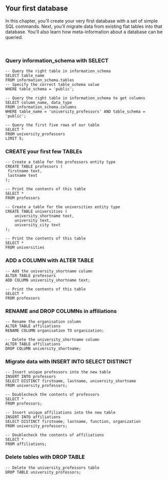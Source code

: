 ## Your first database

In this chapter, you'll create your very first database with a set of simple SQL commands. Next, you'll migrate data from existing flat tables into that database. You'll also learn how meta-information about a database can be queried.

<br>

### Query information_schema with SELECT

```
-- Query the right table in information_schema
SELECT table_name
FROM information_schema.tables
-- Specify the correct table_schema value
WHERE table_schema = 'public';

-- Query the right table in information_schema to get columns
SELECT column_name, data_type
FROM information_schema.columns
WHERE table_name = 'university_professors' AND table_schema = 'public';

-- Query the first five rows of our table
SELECT *
FROM university_professors
LIMIT 5;
```

### CREATE your first few TABLEs

```
-- Create a table for the professors entity type
CREATE TABLE professors (
 firstname text,
 lastname text
);

-- Print the contents of this table
SELECT *
FROM professors

-- Create a table for the universities entity type
CREATE TABLE universities (
    university_shortname text,
    university text,
    university_city text
);

-- Print the contents of this table
SELECT *
FROM universities
```

### ADD a COLUMN with ALTER TABLE

```
-- Add the university_shortname column
ALTER TABLE professors
ADD COLUMN university_shortname text;

-- Print the contents of this table
SELECT *
FROM professors
```

### RENAME and DROP COLUMNs in affiliations

```
-- Rename the organisation column
ALTER TABLE affiliations
RENAME COLUMN organisation TO organization;

-- Delete the university_shortname column
ALTER TABLE affiliations
DROP COLUMN university_shortname;
```

### Migrate data with INSERT INTO SELECT DISTINCT

```
-- Insert unique professors into the new table
INSERT INTO professors
SELECT DISTINCT firstname, lastname, university_shortname
FROM university_professors;

-- Doublecheck the contents of professors
SELECT *
FROM professors;

-- Insert unique affiliations into the new table
INSERT INTO affiliations
SELECT DISTINCT firstname, lastname, function, organization
FROM university_professors;

-- Doublecheck the contents of affiliations
SELECT *
FROM affiliations;
```

### Delete tables with DROP TABLE

```
-- Delete the university_professors table
DROP TABLE university_professors;
```